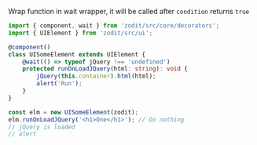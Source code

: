 Wrap function in wait wrapper, it will be called after `condition` returns `true`

```typescript
import { component, wait } from 'zodit/src/core/decorators';
import { UIElement } from 'zodit/src/ui';

@component()
class UISomeElement extends UIElement {
	@wait(() => typeof jQuery !== 'undefined')
	protected runOnLoadJQuery(html: string): void {
		jQuery(this.container).html(html);
		alert('Run');
	}
}

const elm = new UISomeElement(zodit);
elm.runOnLoadJQuery('<h1>One</h1>'); // Do nothing
// jQuery is loaded
// alert
```
